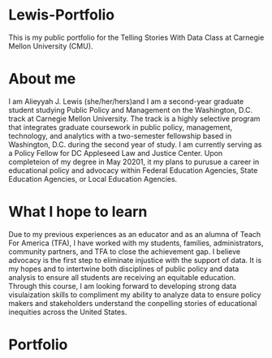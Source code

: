 # Lewis-Portfolio
This is my public portfolio for the Telling Stories With Data Class at Carnegie Mellon University (CMU).
# About me
I am Alieyyah J. Lewis (she/her/hers)and I am a second-year graduate student studying Public Policy and Management on the Washington, D.C. track at Carnegie Mellon University. The track is a  highly selective program that integrates graduate coursework in public policy, management, technology, and analytics with a two-semester fellowship based in Washington, D.C. during the second year of study. I am currently serving as a Policy Fellow for DC Appleseed Law and Justice Center. Upon completeion of my degree in May 20201, it my plans to purusue a career in educational policy and advocacy within Federal Education Agencies, State Education Agencies, or Local Education Agencies. 
# What I hope to learn
Due to my previous experiences as an educator and as an alumna of Teach For America (TFA), I have worked with my students, families, administrators, community partners, and TFA to close the achievement gap. I  believe advocacy is the first step to eliminate injustice with the support of data.  It is my hopes and to intertwine both disciplines of public policy and data analysis to ensure all students are receiving an equitable education. Through this course, I am looking forward to developing strong data visulaization skills to compliment my ability to analyze data to ensure policy makers and stakeholders understand the conpelling stories of educational inequities across the United States. 

# Portfolio
